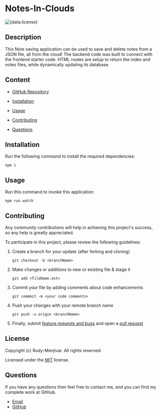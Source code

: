 # Notes-In-Clouds
![{data.license}](https://shields.io/badge/license-MIT-green)

## Description
    
This Note saving application can be used to save and delete notes from a JSON file, all from the cloud! The backend code was built to connect with the frontend starter code. HTML routes are setup to return the index and notes files, while dynamically updating its database.
    

## Content

* [GitHub Repository](https://github.com/Rudy-Menjivar/Notes-In-Clouds/)

* [Installation](#installation)

* [Usage](#usage)

* [Contributing](#contributing)

* [Questions](#questions)

## Installation

Run the following command to install the required dependencies:
```
npm i
```
  

## Usage

Run this command to invoke this application:
```
npm run watch
```
  

## Contributing
    
Any community contributions will help in achieving this project's success, so any help is greatly appreciated.
    
To participate in this project, please review the following guidelines:
    
1. Create a branch for your update (after forking and cloning)
    
   `git checkout -b <branchName>`
    
2. Make changes or additions to new or existing file & stage it
    
   `git add <fileName.ext>`
    
3. Commit your file by adding comments about code enhancements
    
   `git commmit -m <your code comments>`
    
4. Push your changes with your remote branch name
    
   `git push -u origin <branchName>`
    
5. Finally, submit [feature requests and bugs](https://github.com/Rudy-Menjivar/Notes-In-Clouds/issues) and open a [pull request](https://github.com/Rudy-Menjivar/Notes-In-Clouds/pulls)
    

## License

Copyright (c) Rudy-Menjivar. All rights reserved.
    
Licensed under the [MIT](./LICENSE.txt) license.
  

## Questions
  
If you have any questions then feel free to contact me, and you can find my complete work at GitHub.
- [Email](mailto:rudy.menjivar@gmail.com)
- [GitHub](https://github.com/Rudy-Menjivar)